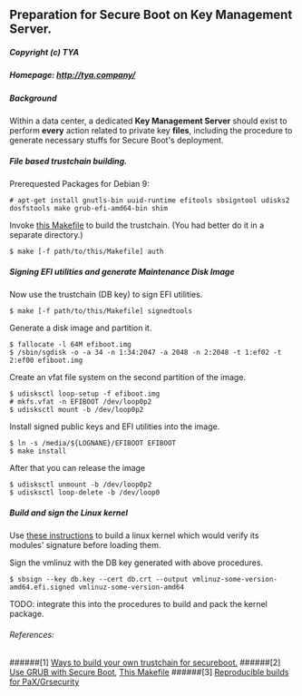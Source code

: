 ## Preparation for Secure Boot on Key Management Server.
##### Copyright (c) TYA
##### Homepage: http://tya.company/

##### Background

Within a data center, a dedicated **Key Management Server** should exist to perform **every** action related to private key **files**, including the procedure to generate necessary stuffs for Secure Boot's deployment.

##### File based trustchain building.

Prerequested Packages for Debian 9:

```
# apt-get install gnutls-bin uuid-runtime efitools sbsigntool udisks2 dosfstools make grub-efi-amd64-bin shim
```

Invoke [this Makefile](../scripts/secureboot/Makefile) to build the trustchain. (You had better do it in a separate directory.)
```
$ make [-f path/to/this/Makefile] auth
```

##### Signing EFI utilities and generate Maintenance Disk Image

Now use the trustchain (DB key) to sign EFI utilities.
```
$ make [-f path/to/this/Makefile] signedtools
```
Generate a disk image and partition it.
```
$ fallocate -l 64M efiboot.img
$ /sbin/sgdisk -o -a 34 -n 1:34:2047 -a 2048 -n 2:2048 -t 1:ef02 -t 2:ef00 efiboot.img
```
Create an vfat file system on the second partition of the image.
```
$ udisksctl loop-setup -f efiboot.img
# mkfs.vfat -n EFIBOOT /dev/loop0p2
$ udisksctl mount -b /dev/loop0p2
```
Install signed public keys and EFI utilities into the image.
```
$ ln -s /media/${LOGNANE}/EFIBOOT EFIBOOT
$ make install
```
After that you can release the image
```
$ udisksctl unmount -b /dev/loop0p2
$ udisksctl loop-delete -b /dev/loop0
```

##### Build and sign the Linux kernel

Use [these instructions](https://github.com/hardenedlinux/grsecurity-reproducible-build) to build a linux kernel which would verify its modules' signature before loading them.

Sign the vmlinuz with the DB key generated with above procedures.
```
$ sbsign --key db.key --cert db.crt --output vmlinuz-some-version-amd64.efi.signed vmlinuz-some-version-amd64
```
TODO: integrate this into the procedures to build and pack the kernel package.

###### References:
######[1] [Ways to build your own trustchain for secureboot.](./build-secureboot-trustchain.md)
######[2] [Use GRUB with Secure Boot](./grub-with-secure-boot.md), [This Makefile](../scripts/coreboot/grub.mk)
######[3] [Reproducible builds for PaX/Grsecurity](https://github.com/hardenedlinux/grsecurity-reproducible-build)

